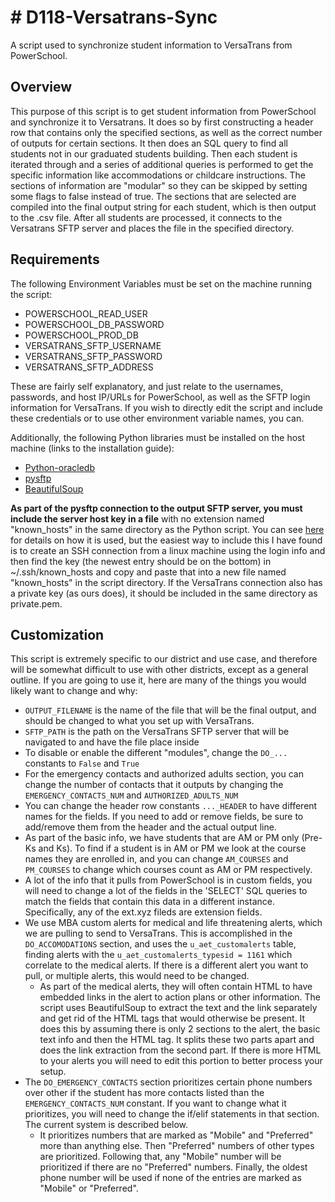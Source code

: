 # # D118-Versatrans-Sync

A script used to synchronize student information to VersaTrans from PowerSchool. 

## Overview

This purpose of this script is to get student information from PowerSchool and synchronize it to Versatrans. It does so by first constructing a header row that contains only the specified sections, as well as the correct number of outputs for certain sections. It then does an SQL query to find all students not in our graduated students building. Then each student is iterated through and a series of additional queries is performed to get the specific information like accommodations or childcare instructions. The sections of information are "modular" so they can be skipped by setting some flags to false instead of true. The sections that are selected are compiled into the final output string for each student, which is then output to the .csv file. After all students are processed, it connects to the Versatrans SFTP server and places the file in the specified directory.

## Requirements

The following Environment Variables must be set on the machine running the script:

- POWERSCHOOL_READ_USER
- POWERSCHOOL_DB_PASSWORD
- POWERSCHOOL_PROD_DB
- VERSATRANS_SFTP_USERNAME
- VERSATRANS_SFTP_PASSWORD
- VERSATRANS_SFTP_ADDRESS

These are fairly self explanatory, and just relate to the usernames, passwords, and host IP/URLs for PowerSchool, as well as the SFTP login information for VersaTrans. If you wish to directly edit the script and include these credentials or to use other environment variable names, you can.

Additionally, the following Python libraries must be installed on the host machine (links to the installation guide):

- [Python-oracledb](https://python-oracledb.readthedocs.io/en/latest/user_guide/installation.html)
- [pysftp](https://pypi.org/project/pysftp/)
- [BeautifulSoup](https://www.crummy.com/software/BeautifulSoup/bs4/doc/#installing-beautiful-soup)

**As part of the pysftp connection to the output SFTP server, you must include the server host key in a file** with no extension named "known_hosts" in the same directory as the Python script. You can see [here](https://pysftp.readthedocs.io/en/release_0.2.9/cookbook.html#pysftp-cnopts) for details on how it is used, but the easiest way to include this I have found is to create an SSH connection from a linux machine using the login info and then find the key (the newest entry should be on the bottom) in ~/.ssh/known_hosts and copy and paste that into a new file named "known_hosts" in the script directory.
If the VersaTrans connection also has a private key (as ours does), it should be included in the same directory as private.pem.

## Customization

This script is extremely specific to our district and use case, and therefore will be somewhat difficult to use with other districts, except as a general outline. If you are going to use it, here are many of the things you would likely want to change and why:

 - `OUTPUT_FILENAME` is the name of the file that will be the final output, and should be changed to what you set up with VersaTrans.
 - `SFTP_PATH` is the path on the VersaTrans SFTP server that will be navigated to and have the file place inside
 - To disable or enable the different "modules", change the `DO_...` constants to `False` and `True`
 - For the emergency contacts and authorized adults section, you can change the number of contacts that it outputs by changing the `EMERGENCY_CONTACTS_NUM` and `AUTHORIZED_ADULTS_NUM`
 - You can change the header row constants `..._HEADER` to have different names for the fields. If you need to add or remove fields, be sure to add/remove them from the header and the actual output line.
- As part of the basic info, we have students that are AM or PM only (Pre-Ks and Ks). To find if a student is in AM or PM we look at the course names they are enrolled in, and you can change `AM_COURSES` and `PM_COURSES` to change which courses count as AM or PM respectively. 
- A lot of the info that it pulls from PowerSchool is in custom fields, you will need to change a lot of the fields in the 'SELECT' SQL queries to match the fields that contain this data in a different instance. Specifically, any of the ext.xyz fileds are extension fields.
- We use MBA custom alerts for medical and life threatening alerts, which we are pulling to send to VersaTrans. This is accomplished in the `DO_ACCOMODATIONS` section, and uses the `u_aet_customalerts` table, finding alerts with the `u_aet_customalerts_typesid = 1161` which correlate to the medical alerts. If there is a different alert you want to pull, or multiple alerts, this would need to be changed.
	- As part of the medical alerts, they will often contain HTML to have embedded links in the alert to action plans or other information. The script uses BeautifulSoup to extract the text and the link separately and get rid of the HTML tags that would otherwise be present. It does this by assuming there is only 2 sections to the alert, the basic text info and then the HTML tag. It splits these two parts apart and does the link extraction from the second part. If there is more HTML to your alerts you will need to edit this portion to better process your setup.
- The `DO_EMERGENCY_CONTACTS` section prioritizes certain phone numbers over other if the student has more contacts listed than the `EMERGENCY_CONTACTS_NUM` constant. If you want to change what it prioritizes, you will need to change the if/elif statements in that section. The current system is described below.
	- It prioritizes numbers that are marked as "Mobile" and "Preferred" more than anything else. Then "Preferred" numbers of other types are prioritized. Following that, any "Mobile" number will be prioritized if there are no "Preferred" numbers. Finally, the oldest phone number will be used if none of the entries are marked as "Mobile" or "Preferred".

